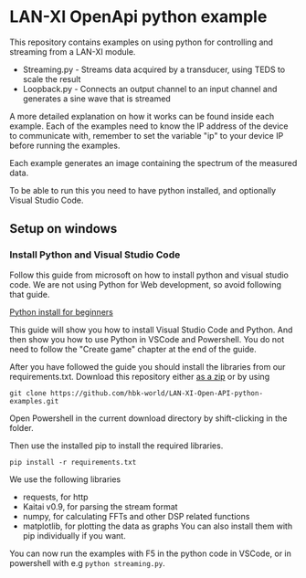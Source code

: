 # LAN-XI OpenApi python example
This repository contains examples on using python for controlling and streaming from a LAN-XI module.
 - Streaming.py - Streams data acquired by a transducer, using TEDS to scale the result
 - Loopback.py - Connects an output channel to an input channel and generates a sine wave that is streamed

A more detailed explanation on how it works can be found inside each example. Each of the examples need to know the IP address of the device to communicate with, remember to set the variable "ip" to your device IP before running the examples.

Each example generates an image containing the spectrum of the measured data.

To be able to run this you need to have python installed, and optionally Visual Studio Code.

## Setup on windows
### Install Python and Visual Studio Code 
Follow this guide from microsoft on how to install python and visual studio code. We are not using Python for Web development, so avoid following that guide.

[Python install for beginners](https://docs.microsoft.com/en-us/windows/python/beginners)

This guide will show you how to install Visual Studio Code and Python. And  then show you how to use Python in VSCode and Powershell.
You do not need to follow the "Create game" chapter at the end of the guide.

After you have followed the guide you should install the libraries from our requirements.txt.
Download this repository either [as a zip](https://github.com/hbk-world/LAN-XI-Open-API-python-examples/archive/master.zip) or by using
```
git clone https://github.com/hbk-world/LAN-XI-Open-API-python-examples.git
```
Open Powershell in the current download directory by shift-clicking in the folder.

Then use the installed pip to install the required libraries.
```
pip install -r requirements.txt
```
We use the following libraries
 - requests, for http
 - Kaitai v0.9, for parsing the stream format
 - numpy, for calculating FFTs and other DSP related functions
 - matplotlib, for plotting the data as graphs
You can also install them with pip individually if you want.

You can now run the examples with F5 in the python code in VSCode, or in powershell with e.g ```python streaming.py```.